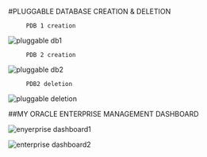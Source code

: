 #PLUGGABLE DATABASE CREATION & DELETION


         PDB 1 creation
![pluggable db1](https://github.com/user-attachments/assets/b1666a31-5186-48f8-bd44-485811fffb2f)
       
         PDB 2 creation
![pluggable db2](https://github.com/user-attachments/assets/d7c6477c-503f-41cb-aff4-6561552bfabf)

         PDB2 deletion
![pluggable deletion](https://github.com/user-attachments/assets/d6d8da29-cab6-42e4-bd67-15659e828a23)

##MY ORACLE ENTERPRISE MANAGEMENT DASHBOARD
       
![enyerprise dashboard1](https://github.com/user-attachments/assets/732f318e-6b05-49c7-899b-e070e0f77549)
       
![enterprise dashboard2](https://github.com/user-attachments/assets/ee57dac7-2ae4-4d71-8b2d-553a223dd3d3)

